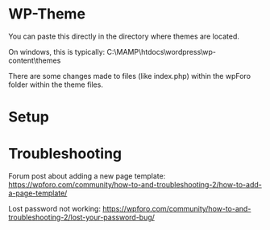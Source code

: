 # WP-Theme

You can paste this directly in the directory where themes are located.

On windows, this is typically: C:\MAMP\htdocs\wordpress\wp-content\themes

There are some changes made to files (like index.php) within the wpForo folder within the theme files.

# Setup

# Troubleshooting
Forum post about adding a new page template:
https://wpforo.com/community/how-to-and-troubleshooting-2/how-to-add-a-page-template/

Lost password not working:
https://wpforo.com/community/how-to-and-troubleshooting-2/lost-your-password-bug/
